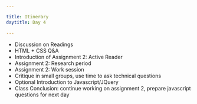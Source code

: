 ```yaml
---

title: Itinerary
daytitle: Day 4

---
```



- Discussion on Readings
- HTML + CSS Q&A
- Introduction of Assignment 2: Active Reader
- Assignment 2: Research period
- Assignment 2: Work session
- Critique in small groups, use time to ask technical questions
- Optional Introduction to Javascript/JQuery
- Class Conclusion: continue working on assignment 2, prepare javascript questions for next day
